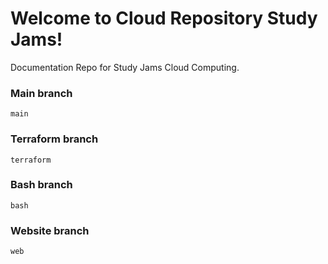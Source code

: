 # Welcome to Cloud Repository Study Jams!
Documentation Repo for Study Jams Cloud Computing.

### Main branch
```
main
```

### Terraform branch
```
terraform
```

### Bash branch

```
bash
```

### Website branch

```
web
```
